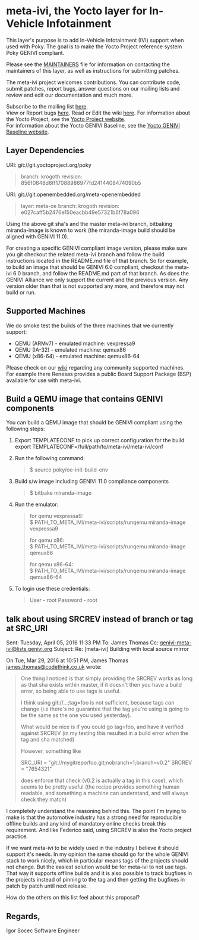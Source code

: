 meta-ivi, the Yocto layer for In-Vehicle Infotainment
=====================================================

This layer's purpose is to add In-Vehicle Infotainment (IVI) support when
used with Poky.  The goal is to make the Yocto Project reference system
Poky GENIVI compliant.

Please see the
[MAINTAINERS](http://git.yoctoproject.org/cgit/cgit.cgi/meta-ivi/tree/MAINTAINERS)
file for information on contacting the maintainers
of this layer, as well as instructions for submitting patches.

The meta-ivi project welcomes contributions. You can contribute code,
submit patches, report bugs, answer questions on our mailing lists and
review and edit our documentation and much more.

Subscribe to the mailing list
    [here](https://lists.genivi.org/mailman/listinfo/genivi-meta-ivi).  
View or Report bugs
    [here](https://at.projects.genivi.org/jira/secure/RapidBoard.jspa?rapidView=10&projectKey=BASE).
Read or Edit the wiki
    [here](https://at.projects.genivi.org/wiki/display/PROJ/meta-ivi).
For information about the Yocto Project, see the
    [Yocto Project website](https://www.yoctoproject.org).  
For information about the Yocto GENIVI Baseline, see the
    [Yocto GENIVI Baseline website](http://projects.genivi.org/GENIVI_Baselines/meta-ivi).

Layer Dependencies
------------------

URI: git://git.yoctoproject.org/poky
> branch:   krogoth
> revision: 856f0648d6ff17088986977fd2414408474090b5

URI: git://git.openembedded.org/meta-openembedded
> layer:    meta-oe
> branch:   krogoth
> revision: e027caff5b2476e150eacbb49e57321b6f78a096

Using the above git sha's and the master meta-ivi branch, bitbaking miranda-image
is known to work (the miranda-image build should be aligned with GENIVI 11.0).

For creating a specific GENIVI compliant image version, please make sure you
git checkout the related meta-ivi branch and follow the build instructions
located in the README.md file of that branch.  So for example, to build
an image that should be GENIVI 6.0 compliant, checkout the meta-ivi 6.0 branch,
and follow the README.md part of that branch.  As does the GENIVI Alliance
we only support the current and the previous version.  Any version older
than that is not supported any more, and therefore may not build or run.

Supported Machines
------------------

We do smoke test the builds of the three machines that we currently support:

* QEMU (ARMv7) - emulated machine: vexpressa9
* QEMU (IA-32) - emulated machine: qemux86
* QEMU (x86-64) - emulated machine: qemux86-64

Please check on our [wiki](http://wiki.projects.genivi.org/index.php/meta-ivi)
regarding any community supported machines.
For example there Renesas provides a public Board Support Package (BSP)
available for use with meta-ivi.

Build a QEMU image that contains GENIVI components
--------------------------------------------------

You can build a QEMU image that should be GENIVI compliant using the
following steps:

1. Export TEMPLATECONF to pick up correct configuration for the build
export TEMPLATECONF=/full/path/to/meta-ivi/meta-ivi/conf

2. Run the following command:
   > $ source poky/oe-init-build-env

3. Build s/w image including GENIVI 11.0 compliance components
   > $ bitbake miranda-image

4. Run the emulator:
   > for qemu vexpressa9:  
   > $ PATH_TO_META_IVI/meta-ivi/scripts/runqemu miranda-image vexpressa9
   >
   > for qemu x86:  
   > $ PATH_TO_META_IVI/meta-ivi/scripts/runqemu miranda-image qemux86
   >
   > for qemu x86-64:  
   > $ PATH_TO_META_IVI/meta-ivi/scripts/runqemu miranda-image qemux86-64

5. To login use these credentials:
   > User - root
   > Password - root


talk about using SRCREV instead of branch or tag at SRC_URI
-----------------------------------------------------------
Sent: Tuesday, April 05, 2016 11:33 PM
To: James Thomas
Cc: genivi-meta-ivi@lists.genivi.org
Subject: Re: [meta-ivi] Building with local source mirror

On Tue, Mar 29, 2016 at 10:51 PM, James Thomas <james.thomas@codethink.co.uk> wrote:
> One thing I noticed is that simply providing the SRCREV works as long 
> as that sha exists within master, if it doesn't then you have a build 
> error, so being able to use tags is useful.
>
> I think using git://...;tag=foo is not sufficient, because tags *can* 
> change (i.e there's no guarantee that the tag you're using is going to 
> be the same as the one you used yesterday).
>
> What would be nice is if you could go tag=foo, and have it verified 
> against SRCREV (in my testing this resulted in a build error *when* 
> the tag and sha matched)
>
> However, something like
>
> SRC_URI = "git://mygitrepo/foo.git;nobranch=1;branch=v0.2"
> SRCREV  = "7654321"
>
> does enforce that check (v0.2 is actually a tag in this case), which 
> seems to be pretty useful (the recipe provides something human 
> readable, and something a machine can understand, and will always 
> check they match)

I completely understand the reasoning behind this. The point I'm trying to make is that the automotive industry has a strong need for reproducible offline builds and any kind of mandatory online checks break this requirement. And like Federico said, using SRCREV is also the Yocto project practice.

If we want meta-ivi to be widely used in the industry I believe it should support it's needs. In my opinion the same should go for the whole GENIVI stack to work nicely, which in particular means tags of the projects should not change. But the easiest solution would be for meta-ivi to not use tags. That way it supports offline builds and it is also possible to track bugfixes in the projects instead of pinning to the tag and then getting the bugfixes in patch by patch until next release.

How do the others on this list feel about this proposal?

Regards,
--
Igor Socec
Software Engineer



